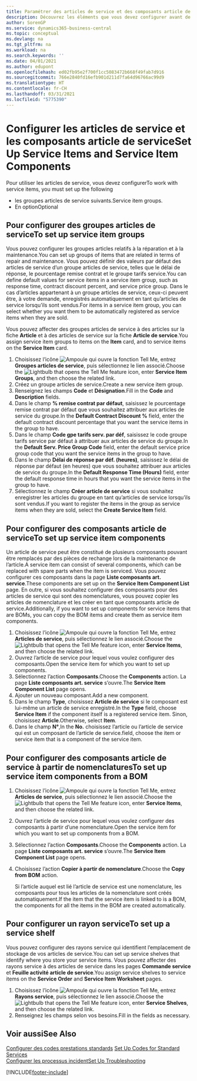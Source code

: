 ```yaml
---
title: Paramétrer des articles de service et des composants article de service | Microsoft Docs
description: Découvrez les éléments que vous devez configurer avant de pouvoir utiliser des articles de service, notamment les valeurs par défaut telles que le délai de réponse, le pourcentage remise contrat et le groupe tarifs service.
author: SorenGP
ms.service: dynamics365-business-central
ms.topic: conceptual
ms.devlang: na
ms.tgt_pltfrm: na
ms.workload: na
ms.search.keywords: ''
ms.date: 04/01/2021
ms.author: edupont
ms.openlocfilehash: ed02fb95e2f700f1cc5083472b668f49fab7d916
ms.sourcegitcommit: 766e2840fd16efb901d211d7fa64d96766ac99d9
ms.translationtype: HT
ms.contentlocale: fr-CH
ms.lasthandoff: 03/31/2021
ms.locfileid: "5775390"
---
```

# <a name="set-up-service-items-and-service-item-components"></a><span data-ttu-id="cea07-103">Configurer les articles de service et les composants article de service</span><span class="sxs-lookup"><span data-stu-id="cea07-103">Set Up Service Items and Service Item Components</span></span>
<span data-ttu-id="cea07-104">Pour utiliser les articles de service, vous devez configurer</span><span class="sxs-lookup"><span data-stu-id="cea07-104">To work with service items, you must set up the following</span></span>

* <span data-ttu-id="cea07-105">les groupes articles de service suivants.</span><span class="sxs-lookup"><span data-stu-id="cea07-105">Service item groups.</span></span>
* <span data-ttu-id="cea07-106">En option</span><span class="sxs-lookup"><span data-stu-id="cea07-106">Optional</span></span>

## <a name="to-set-up-service-item-groups"></a><span data-ttu-id="cea07-107">Pour configurer des groupes articles de service</span><span class="sxs-lookup"><span data-stu-id="cea07-107">To set up service item groups</span></span>
<span data-ttu-id="cea07-108">Vous pouvez configurer les groupes articles relatifs à la réparation et à la maintenance.</span><span class="sxs-lookup"><span data-stu-id="cea07-108">You can set up groups of items that are related in terms of repair and maintenance.</span></span> <span data-ttu-id="cea07-109">Vous pouvez définir des valeurs par défaut des articles de service d’un groupe articles de service, telles que le délai de réponse, le pourcentage remise contrat et le groupe tarifs service.</span><span class="sxs-lookup"><span data-stu-id="cea07-109">You can define default values for service items in a service item group, such as response time, contract discount percent, and service price group.</span></span> <span data-ttu-id="cea07-110">Dans le cas d’articles appartenant à un groupe articles de service, ceux-ci peuvent être, à votre demande, enregistrés automatiquement en tant qu’articles de service lorsqu’ils sont vendus.</span><span class="sxs-lookup"><span data-stu-id="cea07-110">For items in a service item group, you can select whether you want them to be automatically registered as service items when they are sold.</span></span>  

<span data-ttu-id="cea07-111">Vous pouvez affecter des groupes articles de service à des articles sur la fiche **Article** et à des articles de service sur la fiche **Article de service**.</span><span class="sxs-lookup"><span data-stu-id="cea07-111">You assign service item groups to items on the **Item** card, and to service items on the **Service Item** card.</span></span>  

1. <span data-ttu-id="cea07-112">Choisissez l’icône ![Ampoule qui ouvre la fonction Tell Me](media/ui-search/search_small.png "Dites-moi ce que vous voulez faire"), entrez **Groupes articles de service**, puis sélectionnez le lien associé.</span><span class="sxs-lookup"><span data-stu-id="cea07-112">Choose the ![Lightbulb that opens the Tell Me feature](media/ui-search/search_small.png "Tell me what you want to do") icon, enter **Service Item Groups**, and then choose the related link.</span></span>  
2. <span data-ttu-id="cea07-113">Créez un groupe articles de service.</span><span class="sxs-lookup"><span data-stu-id="cea07-113">Create a new service item group.</span></span>  
3. <span data-ttu-id="cea07-114">Renseignez les champs **Code** et **Désignation**.</span><span class="sxs-lookup"><span data-stu-id="cea07-114">Fill in the **Code** and **Description** fields.</span></span>  
4. <span data-ttu-id="cea07-115">Dans le champ **% remise contrat par défaut**, saisissez le pourcentage remise contrat par défaut que vous souhaitez attribuer aux articles de service du groupe.</span><span class="sxs-lookup"><span data-stu-id="cea07-115">In the **Default Contract Discount %** field, enter the default contract discount percentage that you want the service items in the group to have.</span></span>  
5. <span data-ttu-id="cea07-116">Dans le champ **Code gpe tarifs serv. par déf**, saisissez le code groupe tarifs service par défaut à attribuer aux articles de service du groupe.</span><span class="sxs-lookup"><span data-stu-id="cea07-116">In the **Default Serv. Price Group Code** field, enter the default service price group code that you want the service items in the group to have.</span></span>  
6. <span data-ttu-id="cea07-117">Dans le champ **Délai de réponse par déf. (heures)**, saisissez le délai de réponse par défaut (en heures) que vous souhaitez attribuer aux articles de service du groupe.</span><span class="sxs-lookup"><span data-stu-id="cea07-117">In the **Default Response Time (Hours)** field, enter the default response time in hours that you want the service items in the group to have.</span></span>  
7. <span data-ttu-id="cea07-118">Sélectionnez le champ **Créer article de service** si vous souhaitez enregistrer les articles du groupe en tant qu’articles de service lorsqu’ils sont vendus.</span><span class="sxs-lookup"><span data-stu-id="cea07-118">If you want to register the items in the group as service items when they are sold, select the **Create Service Item** field.</span></span>  

## <a name="to-set-up-service-item-components"></a><span data-ttu-id="cea07-119">Pour configurer des composants article de service</span><span class="sxs-lookup"><span data-stu-id="cea07-119">To set up service item components</span></span>
<span data-ttu-id="cea07-120">Un article de service peut être constitué de plusieurs composants pouvant être remplacés par des pièces de rechange lors de la maintenance de l’article.</span><span class="sxs-lookup"><span data-stu-id="cea07-120">A service item can consist of several components, which can be replaced with spare parts when the item is serviced.</span></span> <span data-ttu-id="cea07-121">Vous pouvez configurer ces composants dans la page **Liste composants art. service**.</span><span class="sxs-lookup"><span data-stu-id="cea07-121">These components are set up on the **Service Item Component List** page.</span></span> <span data-ttu-id="cea07-122">En outre, si vous souhaitez configurer des composants pour des articles de service qui sont des nomenclatures, vous pouvez copier les articles de nomenclature et les créer en tant que composants article de service.</span><span class="sxs-lookup"><span data-stu-id="cea07-122">Additionally, if you want to set up components for service items that are BOMs, you can copy the BOM items and create them as service item components.</span></span>

1. <span data-ttu-id="cea07-123">Choisissez l’icône ![Ampoule qui ouvre la fonction Tell Me](media/ui-search/search_small.png "Dites-moi ce que vous voulez faire"), entrez **Articles de service**, puis sélectionnez le lien associé.</span><span class="sxs-lookup"><span data-stu-id="cea07-123">Choose the ![Lightbulb that opens the Tell Me feature](media/ui-search/search_small.png "Tell me what you want to do") icon, enter **Service Items**, and then choose the related link.</span></span>
2. <span data-ttu-id="cea07-124">Ouvrez l’article de service pour lequel vous voulez configurer des composants.</span><span class="sxs-lookup"><span data-stu-id="cea07-124">Open the service item for which you want to set up components.</span></span>  
3. <span data-ttu-id="cea07-125">Sélectionnez l’action **Composants**.</span><span class="sxs-lookup"><span data-stu-id="cea07-125">Choose the **Components** action.</span></span> <span data-ttu-id="cea07-126">La page **Liste composants art. service** s’ouvre.</span><span class="sxs-lookup"><span data-stu-id="cea07-126">The **Service Item Component List** page opens.</span></span>  
4. <span data-ttu-id="cea07-127">Ajouter un nouveau composant.</span><span class="sxs-lookup"><span data-stu-id="cea07-127">Add a new component.</span></span>  
5. <span data-ttu-id="cea07-128">Dans le champ **Type**, choisissez **Article de service** si le composant est lui-même un article de service enregistré.</span><span class="sxs-lookup"><span data-stu-id="cea07-128">In the **Type** field, choose **Service Item** if the component itself is a registered service item.</span></span> <span data-ttu-id="cea07-129">Sinon, choisissez **Article**.</span><span class="sxs-lookup"><span data-stu-id="cea07-129">Otherwise, select **Item**.</span></span>  
6. <span data-ttu-id="cea07-130">Dans le champ **N°**,</span><span class="sxs-lookup"><span data-stu-id="cea07-130">In the **No.**</span></span> <span data-ttu-id="cea07-131">choisissez l’article ou l’article de service qui est un composant de l’article de service.</span><span class="sxs-lookup"><span data-stu-id="cea07-131">field, choose the item or service item that is a component of the service item.</span></span>  

## <a name="to-set-up-service-item-components-from-a-bom"></a><span data-ttu-id="cea07-132">Pour configurer des composants article de service à partir de nomenclatures</span><span class="sxs-lookup"><span data-stu-id="cea07-132">To set up service item components from a BOM</span></span>
1.  <span data-ttu-id="cea07-133">Choisissez l’icône ![Ampoule qui ouvre la fonction Tell Me](media/ui-search/search_small.png "Dites-moi ce que vous voulez faire"), entrez **Articles de service**, puis sélectionnez le lien associé.</span><span class="sxs-lookup"><span data-stu-id="cea07-133">Choose the ![Lightbulb that opens the Tell Me feature](media/ui-search/search_small.png "Tell me what you want to do") icon, enter **Service Items**, and then choose the related link.</span></span>  
2. <span data-ttu-id="cea07-134">Ouvrez l’article de service pour lequel vous voulez configurer des composants à partir d’une nomenclature.</span><span class="sxs-lookup"><span data-stu-id="cea07-134">Open the service item for which you want to set up components from a BOM.</span></span>  
3. <span data-ttu-id="cea07-135">Sélectionnez l’action **Composants**.</span><span class="sxs-lookup"><span data-stu-id="cea07-135">Choose the **Components** action.</span></span> <span data-ttu-id="cea07-136">La page **Liste composants art. service** s’ouvre.</span><span class="sxs-lookup"><span data-stu-id="cea07-136">The **Service Item Component List** page opens.</span></span>  
4. <span data-ttu-id="cea07-137">Choisissez l’action **Copier à partir de nomenclature**.</span><span class="sxs-lookup"><span data-stu-id="cea07-137">Choose the **Copy from BOM** action.</span></span>  

    <span data-ttu-id="cea07-138">Si l’article auquel est lié l’article de service est une nomenclature, les composants pour tous les articles de la nomenclature sont créés automatiquement.</span><span class="sxs-lookup"><span data-stu-id="cea07-138">If the item that the service item is linked to is a BOM, the components for all the items in the BOM are created automatically.</span></span>  

## <a name="to-set-up-a-service-shelf"></a><span data-ttu-id="cea07-139">Pour configurer un rayon service</span><span class="sxs-lookup"><span data-stu-id="cea07-139">To set up a service shelf</span></span>
<span data-ttu-id="cea07-140">Vous pouvez configurer des rayons service qui identifient l’emplacement de stockage de vos articles de service.</span><span class="sxs-lookup"><span data-stu-id="cea07-140">You can set up service shelves that identify where you store your service items.</span></span> <span data-ttu-id="cea07-141">Vous pouvez affecter des rayons service à des articles de service dans les pages **Commande service** et **Feuille activité article de service**.</span><span class="sxs-lookup"><span data-stu-id="cea07-141">You assign service shelves to service items on the **Service Order** and **Service Item Worksheet** pages.</span></span>  

1. <span data-ttu-id="cea07-142">Choisissez l’icône ![Ampoule qui ouvre la fonction Tell Me](media/ui-search/search_small.png "Dites-moi ce que vous voulez faire"), entrez **Rayons service**, puis sélectionnez le lien associé.</span><span class="sxs-lookup"><span data-stu-id="cea07-142">Choose the ![Lightbulb that opens the Tell Me feature](media/ui-search/search_small.png "Tell me what you want to do") icon, enter **Service Shelves**, and then choose the related link.</span></span>
2. <span data-ttu-id="cea07-143">Renseignez les champs selon vos besoins.</span><span class="sxs-lookup"><span data-stu-id="cea07-143">Fill in the fields as necessary.</span></span>

## <a name="see-also"></a><span data-ttu-id="cea07-144">Voir aussi</span><span class="sxs-lookup"><span data-stu-id="cea07-144">See Also</span></span>
<span data-ttu-id="cea07-145">[Configurer des codes prestations standards](service-how-setup-service-coding.md) </span><span class="sxs-lookup"><span data-stu-id="cea07-145">[Set Up Codes for Standard Services](service-how-setup-service-coding.md) </span></span>  
[<span data-ttu-id="cea07-146">Configurer les processus incident</span><span class="sxs-lookup"><span data-stu-id="cea07-146">Set Up Troubleshooting</span></span>](service-how-setup-troubleshooting.md)


[!INCLUDE[footer-include](includes/footer-banner.md)]